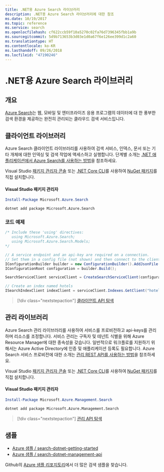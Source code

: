```yaml
---
title: .NET용 Azure Search 라이브러리
description: .NET용 Azure Search 라이브러리에 대한 참조
ms.date: 10/19/2017
ms.topic: reference
ms.service: search
ms.openlocfilehash: cf622ccb59f10a5270c02fa76d7396345fbb1a9b
ms.sourcegitcommit: 5d9b713653b3d03e1d0a67f6e126ee399d1c2a60
ms.translationtype: HT
ms.contentlocale: ko-KR
ms.lasthandoff: 09/26/2018
ms.locfileid: "47190246"
---
```

# <a name="azure-search-libraries-for-net"></a>.NET용 Azure Search 라이브러리

## <a name="overview"></a>개요

[Azure Search](https://docs.microsoft.com/azure/search/search-what-is-azure-search)는 웹, 모바일 및 엔터프라이즈 응용 프로그램의 데이터에 대 한 풍부한 검색 환경을 제공하는 완전히 관리되는 클라우드 검색 서비스입니다.

## <a name="client-library"></a>클라이언트 라이브러리

Azure Search 클라이언트 라이브러리를 사용하여 검색 서비스, 인덱스, 문서 또는 기타 개체에 대한 인덱싱 및 검색 작업에 액세스하고 실행합니다. 단계별 소개는 [.NET 애플리케이션에서 Azure Search를 사용하는 방법](https://docs.microsoft.com/azure/search/search-howto-dotnet-sdk)을 참조하세요.

Visual Studio [패키지 관리자 콘솔][PackageManager] 또는 [.NET Core CLI][DotNetCLI]를 사용하여 [NuGet 패키지](https://www.nuget.org/packages/Microsoft.Azure.Search)를 직접 설치합니다.

#### <a name="visual-studio-package-manager"></a>Visual Studio 패키지 관리자

```powershell
Install-Package Microsoft.Azure.Search
```

```bash
dotnet add package Microsoft.Azure.Search
```

### <a name="code-example"></a>코드 예제

```csharp
/* Include these 'using' directives:
   using Microsoft.Azure.Search;
   using Microsoft.Azure.Search.Models;
*/

// A service endpoint and an api-key are required on a connection.
// Set them in a config file (not shown) and then connect to the client.
IConfigurationBuilder builder = new ConfigurationBuilder().AddJsonFile("appsettings.json");
IConfigurationRoot configuration = builder.Build();

SearchServiceClient serviceClient = CreateSearchServiceClient(configuration);

// Create an index named hotels
ISearchIndexClient indexClient = serviceClient.Indexes.GetClient("hotels");

```

> [!div class="nextstepaction"]
> [클라이언트 API 탐색](/dotnet/api/overview/azure/search/client)


## <a name="management-library"></a>관리 라이브러리

Azure Search 관리 라이브러리를 사용하여 서비스를 프로비전하고 api-keys를 관리하며 리소스를 조정합니다. 서비스 관리는 구독자 및 테넌트 식별을 위해 Azure Resource Manager에 대한 종속성을 갖습니다. 일반적으로 워크플로를 지원하기 위해서는 Azure Active Directory에 인증 및 애플리케이션 등록도 필요합니다. Azure Search 서비스 프로비전에 대한 소개는 [관리 REST API를 사용하는 방법](https://docs.microsoft.com/rest/api/searchmanagement/search-howto-management-rest-api)을 참조하세요.

Visual Studio [패키지 관리자 콘솔][PackageManager] 또는 [.NET Core CLI][DotNetCLI]를 사용하여 [NuGet 패키지](https://www.nuget.org/packages/Microsoft.Azure.Management.Search)를 직접 설치합니다.

#### <a name="visual-studio-package-manager"></a>Visual Studio 패키지 관리자

```powershell
Install-Package Microsoft.Azure.Management.Search
```

```bash
dotnet add package Microsoft.Azure.Management.Search
```

> [!div class="nextstepaction"]
> [관리 API 탐색](/dotnet/api/overview/azure/search/management)

## <a name="samples"></a>샘플

 + [Azure 샘플 / search-dotnet-getting-started](https://github.com/Azure-Samples/search-dotnet-getting-started)
 + [Azure 샘플 / search-dotnet-management-api](https://github.com/Azure-Samples/search-dotnet-management-api)

Github의 [Azure 샘플 리포지토리](https://github.com/Azure-Samples/)에서 더 많은 검색 샘플을 찾습니다.

[PackageManager]: https://docs.microsoft.com/nuget/tools/package-manager-console
[DotNetCLI]: https://docs.microsoft.com/dotnet/core/tools/dotnet-add-package
